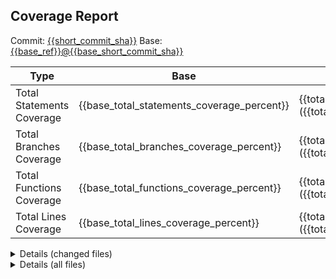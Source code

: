 ## Coverage Report

Commit: [{{short_commit_sha}}]({{commit_link}})
Base: [{{base_ref}}@{{base_short_commit_sha}}]({{base_commit_link}})

| Type                      | Base                                       | This PR                                                                            |
|---------------------------|--------------------------------------------|------------------------------------------------------------------------------------|
| Total Statements Coverage | {{base_total_statements_coverage_percent}} | {{total_statements_coverage_percent}} ({{total_statements_coverage_percent_diff}}) |
| Total Branches Coverage   | {{base_total_branches_coverage_percent}}   | {{total_branches_coverage_percent}} ({{total_branches_coverage_percent_diff}})     |
| Total Functions Coverage  | {{base_total_functions_coverage_percent}}  | {{total_functions_coverage_percent}} ({{total_functions_coverage_percent_diff}})   |
| Total Lines Coverage      | {{base_total_lines_coverage_percent}}      | {{total_lines_coverage_percent}} ({{total_lines_coverage_percent_diff}})           |

<details>
<summary>Details (changed files)</summary>
{{changed_files_coverage_table}}
</details>
<details>
<summary>Details (all files)</summary>
{{files_coverage_table}}
</details>